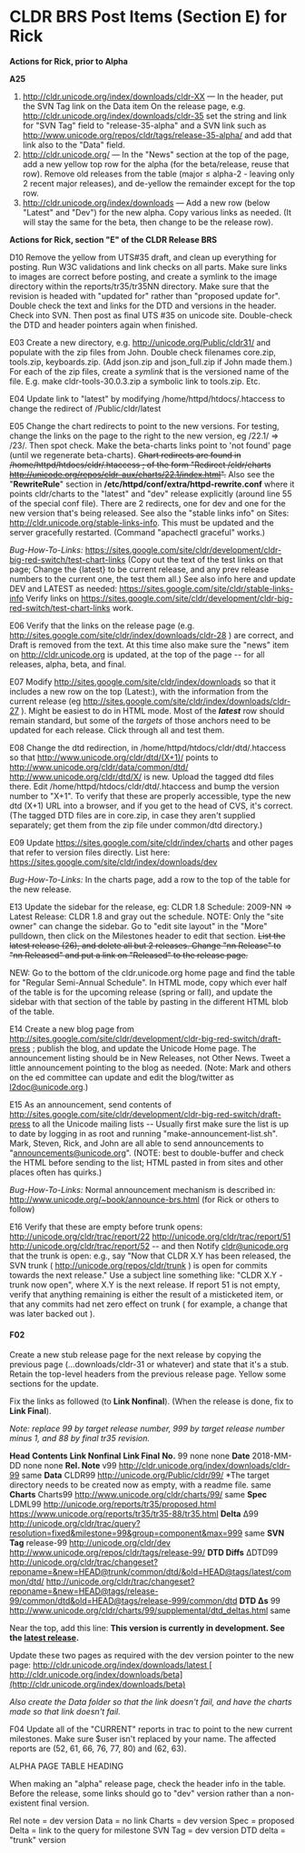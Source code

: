 # CLDR BRS Post Items (Section E) for Rick

**Actions for Rick, prior to Alpha**

**A25**

1.  <http://cldr.unicode.org/index/downloads/cldr-XX> — In the header, put the
    SVN Tag link on the Data item On the release page, e.g.
    http://cldr.unicode.org/index/downloads/cldr-35
    set the string and link for "SVN Tag" field to "release-35-alpha" and a SVN
    link such as http://www.unicode.org/repos/cldr/tags/release-35-alpha/ and
    add that link also to the "Data" field.
2.  <http://cldr.unicode.org/> — In the "News" section at the top of the page,
    add a new yellow top row for the alpha (for the beta/release, reuse that
    row). Remove old releases from the table (major ≤ alpha-2 - leaving only 2
    recent major releases), and de-yellow the remainder except for the top row.
3.  <http://cldr.unicode.org/index/downloads> — Add a new row (below "Latest"
    and "Dev") for the new alpha. Copy various links as needed. (It will stay
    the same for the beta, then change to be the release row).

**Actions for Rick, section "E" of the CLDR Release BRS**

D10
Remove the yellow from UTS#35 draft, and clean up everything for posting. Run
W3C validations and link checks on all parts. Make sure links to images are
correct before posting, and create a symlink to the image directory within the
reports/tr35/tr35NN directory. Make sure that the revision is headed with
"updated for" rather than "proposed update for". Double check the text and links
for the DTD and versions in the header. Check into SVN. Then post as final UTS
#35 on unicode site. Double-check the DTD and header pointers again when
finished.

E03
Create a new directory, e.g. <http://unicode.org/Public/cldr31/> and populate
with the zip files from John. Double check filenames core.zip, tools.zip,
keyboards.zip. (Add json.zip and json_full.zip if John made them.) For each of
the zip files, create a *symlink* that is the versioned name of the file. E.g.
make cldr-tools-30.0.3.zip a symbolic link to tools.zip. Etc.

E04
Update link to "latest" by modifying /home/httpd/htdocs/.htaccess to change the
redirect of /Public/cldr/latest

E05
Change the chart redirects to point to the new versions. For testing, change the
links on the page to the right to the new version, eg /22.1/ => /23/. Then spot
check. Make the beta-charts links point to 'not found' page (until we regenerate
beta-charts). ~~Chart redirects are found in /home/httpd/htdocs/cldr/.htaccess ;
of the form "Redirect /cldr/charts
http://unicode.org/repos/cldr-aux/charts/22.1/index.html".~~ Also see the
"**RewriteRule**" section in **/etc/httpd/conf/extra/httpd-rewrite.conf** where
it points cldr/charts to the "latest" and "dev" release explicitly (around line
55 of the special conf file). There are 2 redirects, one for dev and one for the
new version that's being released. See also the "stable links info" on Sites:
<http://cldr.unicode.org/stable-links-info>. This must be updated and the server
gracefully restarted. (Command "apachectl graceful" works.)

*Bug-How-To-Links:*
<https://sites.google.com/site/cldr/development/cldr-big-red-switch/test-chart-links>
(Copy out the text of the test links on that page; Change the {latest} to be
current release, and any prev release numbers to the current one, the test them
all.) See also info here and update DEV and LATEST as needed:
<https://sites.google.com/site/cldr/stable-links-info> Verify links on
<https://sites.google.com/site/cldr/development/cldr-big-red-switch/test-chart-links>
work.

E06
Verify that the links on the release page (e.g.
<http://sites.google.com/site/cldr/index/downloads/cldr-28> ) are correct, and
Draft is removed from the text. At this time also make sure the "news" item on
<http://cldr.unicode.org> is updated, at the top of the page -- for all
releases, alpha, beta, and final.

E07
Modify <http://sites.google.com/site/cldr/index/downloads> so that it includes a
new row on the top (Latest:), with the information from the current release (eg
<http://sites.google.com/site/cldr/index/downloads/cldr-27> ). Might be easiest
to do in HTML mode. Most of the ***latest*** row should remain standard, but
some of the *targets* of those anchors need to be updated for each release.
Click through all and test them.

E08
Change the dtd redirection, in /home/httpd/htdocs/cldr/dtd/.htaccess so that
http://www.unicode.org/cldr/dtd/(X+1)/ points to
<http://www.unicode.org/cldr/data/common/dtd/>
http://www.unicode.org/cldr/dtd/X/ is new. Upload the tagged dtd files there.
Edit /home/httpd/htdocs/cldr/dtd/.htaccess and bump the version number to "X+1".
To verify that these are properly accessible, type the new dtd (X+1) URL into a
browser, and if you get to the head of CVS, it's correct. (The tagged DTD files
are in core.zip, in case they aren't supplied separately; get them from the zip
file under common/dtd directory.)

E09
Update https://sites.google.com/site/cldr/index/charts and other pages that
refer to version files directly. List here:
https://sites.google.com/site/cldr/index/downloads/dev

*Bug-How-To-Links:*
In the charts page, add a row to the top of the table for the new release.

E13
Update the sidebar for the release, eg: CLDR 1.8 Schedule: 2009-NN
=>
Latest Release: CLDR 1.8
and gray out the schedule. NOTE: Only the "site owner" can change the sidebar.
Go to "edit site layout" in the "More" pulldown, then click on the Milestones
header to edit that section. ~~List the latest release (26), and delete all but
2 releases. Change "nn Release" to "nn Released" and put a link on "Released" to
the release page.~~

NEW: Go to the bottom of the cldr.unicode.org home page and find the table for
"Regular Semi-Annual Schedule". In HTML mode, copy which ever half of the table
is for the upcoming release (spring or fall), and update the sidebar with that
section of the table by pasting in the different HTML blob of the table.

E14
Create a new blog page from
<http://sites.google.com/site/cldr/development/cldr-big-red-switch/draft-press>
; publish the blog, and update the Unicode Home page. The announcement listing
should be in New Releases, not Other News. Tweet a little announcement pointing
to the blog as needed. (Note: Mark and others on the ed committee can update and
edit the blog/twitter as l2doc@unicode.org.)

E15
As an announcement, send contents of
<http://sites.google.com/site/cldr/development/cldr-big-red-switch/draft-press>
to all the Unicode mailing lists -- Usually first make sure the list is up to
date by logging in as root and running "make-announcement-list.sh". Mark,
Steven, Rick, and John are all able to send announcements to
"announcements@unicode.org". (NOTE: best to double-buffer and check the HTML
before sending to the list; HTML pasted in from sites and other places often has
quirks.)

*Bug-How-To-Links:*
Normal announcement mechanism is described in:
<http://www.unicode.org/~book/announce-brs.html> (for Rick or others to follow)

E16
Verify that these are empty before trunk opens:
<http://unicode.org/cldr/trac/report/22>
<http://unicode.org/cldr/trac/report/51>
<http://unicode.org/cldr/trac/report/52> -- and then Notify cldr@unicode.org
that the trunk is open: e.g., say "Now that CLDR X.Y has been released, the SVN
trunk ( http://unicode.org/repos/cldr/trunk ) is open for commits towards the
next release." Use a subject line something like: "CLDR X.Y - trunk now open",
where X.Y is the next release. If report 51 is not empty, verify that anything
remaining is either the result of a misticketed item, or that any commits had
net zero effect on trunk ( for example, a change that was later backed out ).

#### F02

Create a new stub release page for the next release by copying the previous page
(...downloads/cldr-31 or whatever) and state that it's a stub. Retain the
top-level headers from the previous release page. Yellow some sections for the
update.

Fix the links as followed (to **Link Nonfinal**). (When the release is done, fix
to **Link Final**).

*Note: replace 99 by target release number, 999 by target release number minus
1, and 88 by final tr35 revision.*

**Head** **Contents** **Link Nonfinal** **Link Final** **No.** 99 none none
**Date** 2018-MM-DD none none **Rel. Note** v99
<http://cldr.unicode.org/index/downloads/cldr-99> same **Data** CLDR99
<http://unicode.org/Public/cldr/99/> \*The target directory needs to be created
now as empty, with a readme file. same **Charts** Charts99
<http://www.unicode.org/cldr/charts/99/> same **Spec** LDML99
<http://unicode.org/reports/tr35/proposed.html>
<https://www.unicode.org/reports/tr35/tr35-88/tr35.html> **Delta** Δ99
<http://unicode.org/cldr/trac/query?resolution=fixed&milestone=99&group=component&max=999>
same **SVN Tag** release-99 <http://unicode.org/cldr/dev>
<http://www.unicode.org/repos/cldr/tags/release-99/> **DTD Diffs** ΔDTD99
<http://unicode.org/cldr/trac/changeset?reponame=&new=HEAD@trunk/common/dtd/&old=HEAD@tags/latest/common/dtd/>
<http://unicode.org/cldr/trac/changeset?reponame=&new=HEAD@tags/release-99/common/dtd&old=HEAD@tags/release-999/common/dtd>
**DTD Δs** 99
<http://www.unicode.org/cldr/charts/99/supplemental/dtd_deltas.html> same

Near the top, add this line:
**This version is currently in development. See the [latest
release](http://cldr.unicode.org/index/downloads/latest).**

Update these two pages as required with the dev version pointer to the new page:
[ http://cldr.unicode.org/index/downloads/latest
](http://cldr.unicode.org/index/downloads/latest)
[
http://cldr.unicode.org/index/downloads/beta](http://cldr.unicode.org/index/downloads/beta)

*Also create the Data folder so that the link doesn't fail, and have the charts
made so that link doesn't fail.*

F04
Update all of the "CURRENT" reports in trac to point to the new current
milestones. Make sure $user isn't replaced by your name. The affected reports
are (52, 61, 66, 76, 77, 80) and (62, 63).

ALPHA PAGE TABLE HEADING

When making an "alpha" release page, check the header info in the table. Before
the release, some links should go to "dev" version rather than a non-existent
final version.

Rel note = dev version
Data = no link
Charts = dev version
Spec = proposed
Delta = link to the query for milestone
SVN Tag = dev version
DTD delta = "trunk" version
